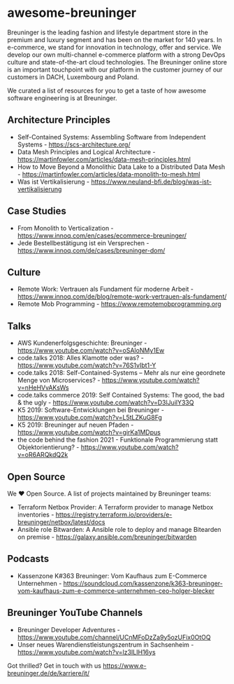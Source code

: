 # awesome-breuninger
Breuninger is the leading fashion and lifestyle department store in the premium and luxury segment and has been on the market for 140 years. In e-commerce, we stand for innovation in technology, offer and service. We develop our own multi-channel e-commerce platform with a strong DevOps culture and state-of-the-art cloud technologies. The Breuninger online store is an important touchpoint with our platform in the customer journey of our customers in DACH, Luxembourg and Poland.

We curated a list of resources for you to get a taste of how awesome software engineering is at Breuninger.

## Architecture Principles
- Self-Contained Systems: Assembling Software from Independent Systems - https://scs-architecture.org/
- Data Mesh Principles and Logical Architecture - https://martinfowler.com/articles/data-mesh-principles.html
- How to Move Beyond a Monolithic Data Lake to a Distributed Data Mesh - https://martinfowler.com/articles/data-monolith-to-mesh.html
- Was ist Vertikalisierung - https://www.neuland-bfi.de/blog/was-ist-vertikalisierung

## Case Studies
- From Monolith to Verticalization - https://www.innoq.com/en/cases/ecommerce-breuninger/
- Jede Bestellbestätigung ist ein Versprechen - https://www.innoq.com/de/cases/breuninger-dom/

## Culture
- Remote Work: Vertrauen als Fundament für moderne Arbeit - https://www.innoq.com/de/blog/remote-work-vertrauen-als-fundament/
- Remote Mob Programming - https://www.remotemobprogramming.org

## Talks
- AWS Kundenerfolgsgeschichte: Breuninger - https://www.youtube.com/watch?v=oSAloNMy1Ew
- code.talks 2018: Alles Klamotte oder was? - https://www.youtube.com/watch?v=76S1vIbt1-Y
- code.talks 2018: Self-Contained-Systems – Mehr als nur eine geordnete Menge von Microservices? - https://www.youtube.com/watch?v=nHeHVvAKsWs 
- code.talks commerce 2019: Self Contained Systems: The good, the bad & the ugly - https://www.youtube.com/watch?v=D3lJuilY33Q 
- K5 2019: Software-Entwicklungen bei Breuninger - https://www.youtube.com/watch?v=L5tLZKuG8Fg
- K5 2019: Breuninger auf neuen Pfaden - https://www.youtube.com/watch?v=girKa1MDpus
- the code behind the fashion 2021 - Funktionale Programmierung statt Objektorientierung? - https://www.youtube.com/watch?v=oR6ARQkdQ2k

## Open Source

We ❤️ Open Source. A list of projects maintained by Breuninger teams:

- Terraform Netbox Provider: A Terraform provider to manage Netbox inventories - https://registry.terraform.io/providers/e-breuninger/netbox/latest/docs
- Ansible role Bitwarden: A Ansible role to deploy and manage Bitearden on premise - https://galaxy.ansible.com/breuninger/bitwarden

## Podcasts
- Kassenzone K#363 Breuninger: Vom Kaufhaus zum E-Commerce Unternehmen - https://soundcloud.com/kassenzone/k363-breuninger-vom-kaufhaus-zum-e-commerce-unternehmen-ceo-holger-blecker


## Breuninger YouTube Channels
- Breuninger Developer Adventures - https://www.youtube.com/channel/UCnMFoDzZa9y5ozUFix0OtOQ 
- Unser neues Warendienstleistungszentrum in Sachsenheim - https://www.youtube.com/watch?v=lz3ILIH16ys

Got thrilled? Get in touch with us https://www.e-breuninger.de/de/karriere/it/
